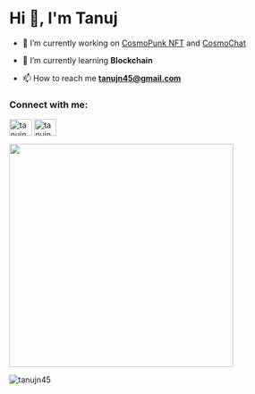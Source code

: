 <h1>Hi 👋, I'm Tanuj</h1>

- 🔭 I’m currently working on [CosmoPunk NFT](https://github.com/tanujn45/cosmoNFT) and [CosmoChat](https://github.com/tanujn45/CosmoChat)

- 🌱 I’m currently learning **Blockchain**

- 📫 How to reach me **tanujn45@gmail.com**

<h3 align="left">Connect with me:</h3>
<p align="left">
<a href="https://twitter.com/tanujn45" target="blank"><img align="center" src="https://raw.githubusercontent.com/rahuldkjain/github-profile-readme-generator/master/src/images/icons/Social/twitter.svg" alt="tanujn45" height="30" width="40" /></a>
<a href="https://linkedin.com/in/tanujn45" target="blank"><img align="center" src="https://raw.githubusercontent.com/rahuldkjain/github-profile-readme-generator/master/src/images/icons/Social/linked-in-alt.svg" alt="tanujn45" height="30" width="40" /></a>
</p>

<img src="https://wakatime.com/share/@018e9abd-1aa4-4aa6-9db7-5ca3b999e810/bbdaf69e-643a-48bc-90ab-131ac0612c28.svg" height="400"/>
<p><img align="center" src="https://github-readme-stats.vercel.app/api/top-langs?username=tanujn45&show_icons=true&locale=en&layout=compact" alt="tanujn45" /></p>
